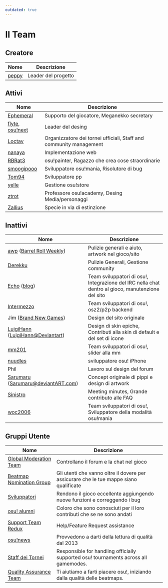 ```yaml
---
outdated: true
---
```


Il Team
==========

Creatore
----------------------

| Nome | Descrizione |
| ---- | ----------- |
| [peppy](https://osu.ppy.sh/u/2) | Leader del progetto |

Attivi
----------------------

| Nome | Descrizione |
| ---- | ----------- |
| [Ephemeral](https://osu.ppy.sh/u/102335) | Supporto del giocatore, Meganekko secretary |
| [flyte](https://osu.ppy.sh/u/3103765), [osu!next](http://next.ppy.sh/) | Leader del desing |
| [Loctav](https://osu.ppy.sh/u/71366) | Organizzatore dei tornei ufficiali, Staff and community management |
| [nanaya](https://osu.ppy.sh/u/2387883) | Implementazione web |
| [RBRat3](https://osu.ppy.sh/u/307202) | osu!painter, Ragazzo che crea cose straordinarie |
| [smoogipooo](https://osu.ppy.sh/u/1040328) | Sviluppatore osu!mania, Risolutore di bug |
| [Tom94](https://osu.ppy.sh/u/1857058) | Sviluppatore pp |
| [yelle](https://osu.ppy.sh/u/4916903) | Gestione osu!store |
| [ztrot](https://osu.ppy.sh/u/6347) | Professore osu!academy, Desing Media/personaggi |
| [Zallius](https://osu.ppy.sh/u/55) | Specie in via di estinzione |

Inattivi
----------------------

| Nome | Descrizione |
| ---- | ----------- |
| [awp](https://osu.ppy.sh/u/2650) ([Barrel Roll Weekly](http://brw.twinkfish.com/)) | Pulizie generali e aiuto, artwork nel gioco/sito |
| [Derekku](https://osu.ppy.sh/u/91341) | Pulizie Generali, Gestione community |
| [Echo](https://osu.ppy.sh/u/431) ([blog](http://blog.echo.sh/)) | Team sviluppatori di osu!, Integrazione del IRC nella chat dentro al gioco, manutenzione del sito |
| [Intermezzo](https://osu.ppy.sh/u/136842) | Team sviluppatori di osu!, osz2/p2p backend |
| Jim ([Brand New Games](http://www.bravegamer.com/)) | Design del sito originale |
| [LuigiHann](https://osu.ppy.sh/u/1079) ([LuigiHann@Deviantart](http://luigihann.deviantart.com/)) | Design di skin epiche, Contributi alla skin di default e del set di icone |
| [mm201](https://osu.ppy.sh/u/30655) | Team sviluppatori di osu!, slider alla mm |
| [nuudles](https://osu.ppy.sh/u/21312) | sviluppatore osu! iPhone |
| Phil | Lavoro sul design del forum |
| [Sarumaru](https://osu.ppy.sh/u/9427)  ([Sarumaru@deviantART.com](http://sarumaru.deviantart.com/)) | Concept originale di pippi e design di artwork |
| [Sinistro](https://osu.ppy.sh/u/5530) | Meeting minutes, Grande contributo alle FAQ |
| [woc2006](https://osu.ppy.sh/u/1105845) |Team sviluppatori di osu!, Sviluppatore della modalità osu!mania |

Gruppi Utente
----------------------

| Nome | Descrizione |
| ---- | ----------- |
| [Global Moderation Team](/wiki/People/Global_Moderation_Team) | Controllano il forum e la chat nel gioco |
| [Beatmap Nomination Group](/wiki/People/Beatmap_Nomination_Group) | Gli utenti che vanno oltre il dovere per assicurare che le tue mappe siano qualificate |
| [Sviluppatori](http://osu.ppy.sh/g/11) | Rendono il gioco eccellente aggiungendo nuove funzioni e correggendo i bug |
| [osu! alumni](/wiki/People/osu!_Alumni) | Coloro che sono conosciuti per il loro contributi che se ne sono andati |
| [Support Team Redux](/wiki/People/Support_Team) | Help/Feature Request assistance |
| [osu!news](http://osu.ppy.sh/g/25) | Provvedono a darti della lettura di qualità dal 2013 |
| [Staff dei Tornei](http://osu.ppy.sh/g/26) | Responsible for handling officially supported osu! tournaments across all gamemodes. |
| [Quality Assurance Team](/wiki/People/Quality_Assurance_Team) | Ti aiutiamo a farti piacere osu!, iniziando dalla qualità delle beatmaps. |
